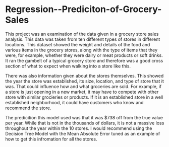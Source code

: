 # Regression--Prediciton-of-Grocery-Sales

This project was an examination of the data given in a grocery store sales analysis. This data was taken from ten different types of stores in different locations.  This dataset showed the weight and details of the food and various items in the grocery stores, along with the type of items that they were, for example, whether they were dairy or meat products or soft drinks.  It ran the gambelt of a typical grocery store and therefore was a good cross section of what to expect when walking into a store like this.

There was also information given about the stores themselves.  This showed the year the store was established, its size, location, and type of store that it was.  That could influence how and what groceries are sold. For example, if a store is just opening in a new market, it may have to compete with other store with similar grocieries or products.  If it is an established store in a well established neighborhood, it could have customers who know and recommend the store.

The predicition this model used was that it was $738 off from the true value per year. While that is not in the thousands of dollars, it is not a massive loss throughout the year within the 10 stores.  I would recommend using the Decision Tree Model with the Mean Absolute Error tuned as an example of how to get this infromation for all the stores.
